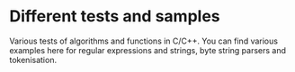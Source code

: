 # Different tests and samples

Various tests of algorithms and functions in C/C++.
You can find various examples here for regular expressions and strings, byte string parsers and tokenisation.

